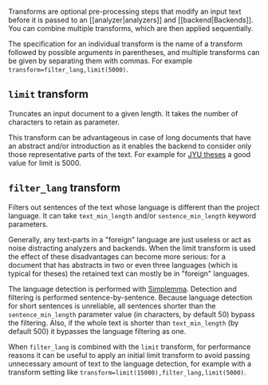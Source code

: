 Transforms are optional pre-processing steps that modify an input text before it is passed to an [[analyzer|analyzers]] and [[backend|Backends]]. You can combine multiple transforms, which are then applied sequentially.

The specification for an individual transform is the name of a transform followed by possible arguments in parentheses, and multiple transforms can be given by separating them with commas. For example `transform=filter_lang,limit(5000)`.

## `limit` transform

Truncates an input document to a given length. It takes the number of characters to retain as parameter.

This transform can be advantageous in case of long documents that have an abstract and/or introduction as it enables the backend to consider only those representative parts of the text. For example for [JYU theses](https://github.com/NatLibFi/Annif-corpora/tree/master/fulltext/jyu-theses) a good value for limit is 5000.

## `filter_lang` transform

Filters out sentences of the text whose language is different than the project language. It can take `text_min_length` and/or `sentence_min_length` keyword parameters.

Generally, any text-parts in a "foreign" language are just useless or act as noise distracting analyzers and backends. When the limit transform is used the effect of these disadvantages can become more serious: for a document that has abstracts in two or even three languages (which is typical for theses) the retained text can mostly be in "foreign" languages.

The language detection is performed with [Simplemma](https://github.com/adbar/simplemma). Detection and filtering is performed sentence-by-sentence. Because language detection for short sentences is unreliable, all sentences shorter than the `sentence_min_length` parameter value (in characters, by default 50) bypass the filtering. Also, if the whole text is shorter than `text_min_length` (by default 500) it bypasses the language filtering as one.

When `filter_lang` is combined with the `limit` transform, for performance reasons it can be useful to apply an initial limit transform to avoid passing unnecessary amount of text to the language detection, for example with a transform setting like `transform=limit(15000),filter_lang,limit(5000)`.